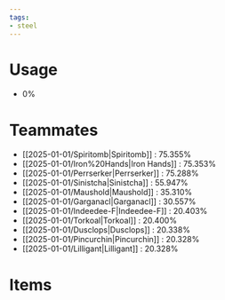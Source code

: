 ```yaml
---
tags:
- steel
---
```

# Usage
- 0%
# Teammates
- [[2025-01-01/Spiritomb|Spiritomb]] : 75.355%
- [[2025-01-01/Iron%20Hands|Iron Hands]] : 75.353%
- [[2025-01-01/Perrserker|Perrserker]] : 75.288%
- [[2025-01-01/Sinistcha|Sinistcha]] : 55.947%
- [[2025-01-01/Maushold|Maushold]] : 35.310%
- [[2025-01-01/Garganacl|Garganacl]] : 30.557%
- [[2025-01-01/Indeedee-F|Indeedee-F]] : 20.403%
- [[2025-01-01/Torkoal|Torkoal]] : 20.400%
- [[2025-01-01/Dusclops|Dusclops]] : 20.338%
- [[2025-01-01/Pincurchin|Pincurchin]] : 20.328%
- [[2025-01-01/Lilligant|Lilligant]] : 20.328%
# Items